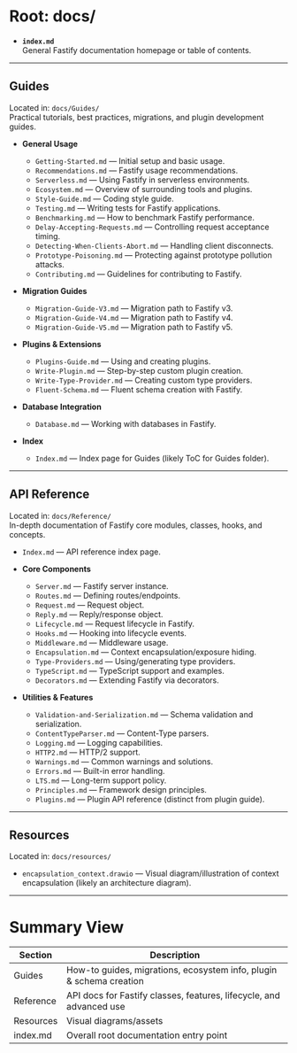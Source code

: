 # Root: docs/

- **`index.md`**  
  General Fastify documentation homepage or table of contents.

---

## Guides  
Located in: `docs/Guides/`  
Practical tutorials, best practices, migrations, and plugin development guides.

- **General Usage**
  - `Getting-Started.md` — Initial setup and basic usage.
  - `Recommendations.md` — Fastify usage recommendations.
  - `Serverless.md` — Using Fastify in serverless environments.
  - `Ecosystem.md` — Overview of surrounding tools and plugins.
  - `Style-Guide.md` — Coding style guide.
  - `Testing.md` — Writing tests for Fastify applications.
  - `Benchmarking.md` — How to benchmark Fastify performance.
  - `Delay-Accepting-Requests.md` — Controlling request acceptance timing.
  - `Detecting-When-Clients-Abort.md` — Handling client disconnects.
  - `Prototype-Poisoning.md` — Protecting against prototype pollution attacks.
  - `Contributing.md` — Guidelines for contributing to Fastify.
  
- **Migration Guides**
  - `Migration-Guide-V3.md` — Migration path to Fastify v3.
  - `Migration-Guide-V4.md` — Migration path to Fastify v4.
  - `Migration-Guide-V5.md` — Migration path to Fastify v5.
  
- **Plugins & Extensions**
  - `Plugins-Guide.md` — Using and creating plugins.
  - `Write-Plugin.md` — Step-by-step custom plugin creation.
  - `Write-Type-Provider.md` — Creating custom type providers.
  - `Fluent-Schema.md` — Fluent schema creation with Fastify.

- **Database Integration**
  - `Database.md` — Working with databases in Fastify.

- **Index**
  - `Index.md` — Index page for Guides (likely ToC for Guides folder).

---

## API Reference  
Located in: `docs/Reference/`  
In-depth documentation of Fastify core modules, classes, hooks, and concepts.

- `Index.md` — API reference index page.

- **Core Components**
  - `Server.md` — Fastify server instance.
  - `Routes.md` — Defining routes/endpoints.
  - `Request.md` — Request object.
  - `Reply.md` — Reply/response object.
  - `Lifecycle.md` — Request lifecycle in Fastify.
  - `Hooks.md` — Hooking into lifecycle events.
  - `Middleware.md` — Middleware usage.
  - `Encapsulation.md` — Context encapsulation/exposure hiding.
  - `Type-Providers.md` — Using/generating type providers.
  - `TypeScript.md` — TypeScript support and examples.
  - `Decorators.md` — Extending Fastify via decorators.
  
- **Utilities & Features**
  - `Validation-and-Serialization.md` — Schema validation and serialization.
  - `ContentTypeParser.md` — Content-Type parsers.
  - `Logging.md` — Logging capabilities.
  - `HTTP2.md` — HTTP/2 support.
  - `Warnings.md` — Common warnings and solutions.
  - `Errors.md` — Built-in error handling.
  - `LTS.md` — Long-term support policy.
  - `Principles.md` — Framework design principles.
  - `Plugins.md` — Plugin API reference (distinct from plugin guide).

---

## Resources  
Located in: `docs/resources/`

- `encapsulation_context.drawio` — Visual diagram/illustration of context encapsulation (likely an architecture diagram).

---

# Summary View

| Section     | Description                                                         |
|-------------|---------------------------------------------------------------------|
| Guides      | How-to guides, migrations, ecosystem info, plugin & schema creation |
| Reference   | API docs for Fastify classes, features, lifecycle, and advanced use |
| Resources   | Visual diagrams/assets                                              |
| index.md    | Overall root documentation entry point                              |
